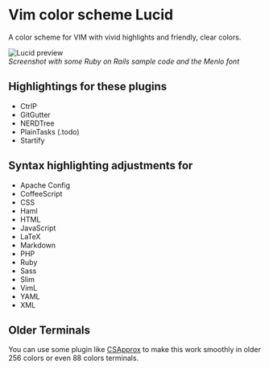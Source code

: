 # Vim color scheme Lucid

A color scheme for VIM with vivid highlights and friendly, clear colors.


![Lucid preview](https://raw.github.com/cseelus/vim-colors-lucid/master/vim-colors-lucid_rails_preview.png)  
*Screenshot with some Ruby on Rails sample code and the Menlo font*

## Highlightings for these plugins

- CtrlP
- GitGutter
- NERDTree
- PlainTasks (.todo)
- Startify

## Syntax highlighting adjustments for

- Apache Config
- CoffeeScript
- CSS
- Haml
- HTML
- JavaScript
- LaTeX
- Markdown
- PHP
- Ruby
- Sass
- Slim
- VimL
- YAML
- XML

## Older Terminals

You can use some plugin like [CSApprox](http://www.vim.org/scripts/script.php?script_id=2390) to make this work smoothly in older 256 colors or even 88 colors terminals.
